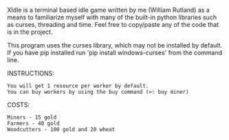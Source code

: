 
XIdle is a terminal based idle game written by me (William Rutland) as a means to familiarize myself with many
of the built-in python libraries such as curses, threading and time. Feel free to copy/paste any of the code
that is in the project.

This program uses the curses library, which may not be installed by default.
If you have pip installed run 'pip install windows-curses' from the command line.

INSTRUCTIONS:

    You will get 1 resource per worker by default.
    You can buy workers by using the buy command (>: buy miner)

COSTS:

    Miners - 15 gold
    Farmers - 40 gold
    Woodcutters - 100 gold and 20 wheat